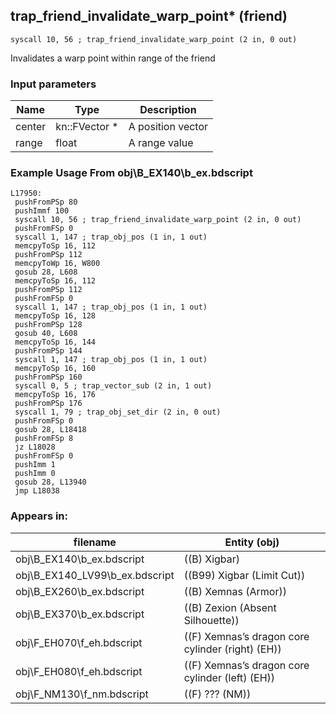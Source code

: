 ## trap_friend_invalidate_warp_point* (friend)

`syscall 10, 56 ; trap_friend_invalidate_warp_point (2 in, 0 out)`

Invalidates a warp point within range of the friend

### Input parameters
| Name | Type | Description
|------|------|------------
| center   | kn::FVector *   | A position vector
| range   | float   | A range value


### Example Usage From obj\B_EX140\b_ex.bdscript
```plaintext
L17950:
 pushFromPSp 80
 pushImmf 100
 syscall 10, 56 ; trap_friend_invalidate_warp_point (2 in, 0 out)
 pushFromFSp 0
 syscall 1, 147 ; trap_obj_pos (1 in, 1 out)
 memcpyToSp 16, 112
 pushFromPSp 112
 memcpyToWp 16, W800
 gosub 28, L608
 memcpyToSp 16, 112
 pushFromPSp 112
 pushFromFSp 0
 syscall 1, 147 ; trap_obj_pos (1 in, 1 out)
 memcpyToSp 16, 128
 pushFromPSp 128
 gosub 40, L608
 memcpyToSp 16, 144
 pushFromPSp 144
 syscall 1, 147 ; trap_obj_pos (1 in, 1 out)
 memcpyToSp 16, 160
 pushFromPSp 160
 syscall 0, 5 ; trap_vector_sub (2 in, 1 out)
 memcpyToSp 16, 176
 pushFromPSp 176
 syscall 1, 79 ; trap_obj_set_dir (2 in, 0 out)
 pushFromFSp 0
 gosub 28, L18418
 pushFromFSp 8
 jz L18028
 pushFromFSp 0
 pushImm 1
 pushImm 0
 gosub 28, L13940
 jmp L18038
```


### Appears in:
| filename | Entity (obj)
|----------|-------------
| obj\B_EX140\b_ex.bdscript       | ((B) Xigbar)          
| obj\B_EX140_LV99\b_ex.bdscript       | ((B99) Xigbar (Limit Cut))          
| obj\B_EX260\b_ex.bdscript       | ((B) Xemnas (Armor))          
| obj\B_EX370\b_ex.bdscript       | ((B) Zexion (Absent Silhouette))          
| obj\F_EH070\f_eh.bdscript       | ((F) Xemnas’s dragon core cylinder (right) (EH))          
| obj\F_EH080\f_eh.bdscript       | ((F) Xemnas’s dragon core cylinder (left) (EH))          
| obj\F_NM130\f_nm.bdscript       | ((F) ??? (NM))          



